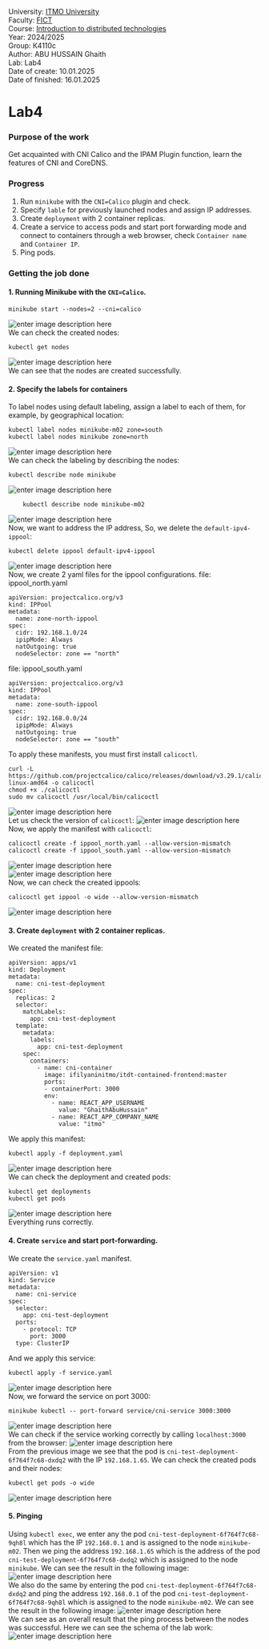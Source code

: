 ﻿University: [ITMO University](https://itmo.ru/ru/)  
Faculty: [FICT](https://fict.itmo.ru)  
Course: [Introduction to distributed technologies](https://github.com/itmo-ict-faculty/introduction-to-distributed-technologies)  
Year: 2024/2025  
Group: К4110с  
Author: ABU HUSSAIN Ghaith  
Lab: Lab4  
Date of create: 10.01.2025  
Date of finished: 16.01.2025  

# Lab4
### Purpose of the work
Get acquainted with CNI Calico and the IPAM Plugin function, learn the features of CNI and CoreDNS.

### Progress
1.  Run `minikube` with the `CNI=Calico` plugin and check.
2.  Specify `lable` for previously launched nodes and assign IP addresses.
3.  Create `deployment` with 2 container replicas.
4.  Create a service to access pods and start port forwarding mode and connect to containers through a web browser, check `Container name`  and `Container IP`.
5.  Ping pods.

### Getting the job done
#### 1. Running Minikube with the `CNI=Calico`.

    minikube start --nodes=2 --cni=calico
![enter image description here](https://github.com/Ghaith-Abuhussain/2024-2025-introduction_to_distributed_technologies-K4110c-ABU-HUSSAIN-Ghaith/blob/main/lab4/images/1.%20deploy%202%20nodes%20in%20minikube%20cluster%20with%20cni_calico.PNG?raw=true)  
We can check the created nodes:

    kubectl get nodes
![enter image description here](https://github.com/Ghaith-Abuhussain/2024-2025-introduction_to_distributed_technologies-K4110c-ABU-HUSSAIN-Ghaith/blob/main/lab4/images/2.%20check%20the%20deployment%20of%20the%20two%20nodes.PNG?raw=true)  
We can see that the nodes are created successfully.
#### 2. Specify the labels for containers
To label nodes using default labeling, assign a label to each of them, for example, by geographical location:

    kubectl label nodes minikube-m02 zone=south
    kubectl label nodes minikube zone=north

![enter image description here](https://github.com/Ghaith-Abuhussain/2024-2025-introduction_to_distributed_technologies-K4110c-ABU-HUSSAIN-Ghaith/blob/main/lab4/images/3.%20labeling%20nodes%20without%20yaml%20file%20to%20check%20the%20IPAM.PNG?raw=true)  
We can check the labeling by describing the nodes:

    kubectl describe node minikube
![enter image description here](https://github.com/Ghaith-Abuhussain/2024-2025-introduction_to_distributed_technologies-K4110c-ABU-HUSSAIN-Ghaith/blob/main/lab4/images/4.%20describe%20node%20minikube%20for%20IPAM%20labeling.PNG?raw=true)  

        kubectl describe node minikube-m02
![enter image description here](https://github.com/Ghaith-Abuhussain/2024-2025-introduction_to_distributed_technologies-K4110c-ABU-HUSSAIN-Ghaith/blob/main/lab4/images/5.%20describe%20node%20minikube-m02%20for%20IPAM%20labeling.PNG?raw=true)  
Now, we want to address the IP address, So, we delete the `default-ipv4-ippool`:

    kubectl delete ippool default-ipv4-ippool
![enter image description here](https://github.com/Ghaith-Abuhussain/2024-2025-introduction_to_distributed_technologies-K4110c-ABU-HUSSAIN-Ghaith/blob/main/lab4/images/6.%20delete%20default%20ippool.PNG?raw=true)  
Now, we create 2 yaml files for the ippool configurations. 
file: ippool_north.yaml  

    apiVersion: projectcalico.org/v3
    kind: IPPool
    metadata:
      name: zone-north-ippool
    spec:
      cidr: 192.168.1.0/24
      ipipMode: Always
      natOutgoing: true
      nodeSelector: zone == "north"

  
file: ippool_south.yaml

    apiVersion: projectcalico.org/v3
    kind: IPPool
    metadata:
      name: zone-south-ippool
    spec:
      cidr: 192.168.0.0/24
      ipipMode: Always
      natOutgoing: true
      nodeSelector: zone == "south"

To apply these manifests, you must first install `calicoctl`.

    curl -L https://github.com/projectcalico/calico/releases/download/v3.29.1/calicoctl-linux-amd64 -o calicoctl
    chmod +x ./calicoctl
    sudo mv calicoctl /usr/local/bin/calicoctl
![enter image description here](https://github.com/Ghaith-Abuhussain/2024-2025-introduction_to_distributed_technologies-K4110c-ABU-HUSSAIN-Ghaith/blob/main/lab4/images/7.%20install%20calicoctl.PNG?raw=true)  
Let us check the version of `calicoctl`:
![enter image description here](https://github.com/Ghaith-Abuhussain/2024-2025-introduction_to_distributed_technologies-K4110c-ABU-HUSSAIN-Ghaith/blob/main/lab4/images/8.%20check%20calicoctl%20version.PNG?raw=true)  
Now, we apply the manifest with `calicoctl`:

    calicoctl create -f ippool_north.yaml --allow-version-mismatch
    calicoctl create -f ippool_south.yaml --allow-version-mismatch
![enter image description here](https://github.com/Ghaith-Abuhussain/2024-2025-introduction_to_distributed_technologies-K4110c-ABU-HUSSAIN-Ghaith/blob/main/lab4/images/10.%20create_ippool_north.PNG?raw=true)  
![enter image description here](https://github.com/Ghaith-Abuhussain/2024-2025-introduction_to_distributed_technologies-K4110c-ABU-HUSSAIN-Ghaith/blob/main/lab4/images/11.%20create_ippool_south.PNG?raw=true)  
Now, we can check the created ippools:

    calicoctl get ippool -o wide --allow-version-mismatch
![enter image description here](https://github.com/Ghaith-Abuhussain/2024-2025-introduction_to_distributed_technologies-K4110c-ABU-HUSSAIN-Ghaith/blob/main/lab4/images/12.%20check%20created%20ippools%20from%20yaml%20files.PNG?raw=true)  
#### 3. Create `deployment` with 2 container replicas.
We created the manifest file:

    apiVersion: apps/v1
    kind: Deployment
    metadata:
      name: cni-test-deployment
    spec:
      replicas: 2
      selector:
        matchLabels:
          app: cni-test-deployment
      template:
        metadata:
          labels:
            app: cni-test-deployment
        spec:
          containers:
            - name: cni-container
              image: ifilyaninitmo/itdt-contained-frontend:master
              ports:
              - containerPort: 3000
              env:
                - name: REACT_APP_USERNAME
                  value: "GhaithAbuHussain"
                - name: REACT_APP_COMPANY_NAME
                  value: "itmo"
We apply this manifest:

    kubectl apply -f deployment.yaml
![enter image description here](https://github.com/Ghaith-Abuhussain/2024-2025-introduction_to_distributed_technologies-K4110c-ABU-HUSSAIN-Ghaith/blob/main/lab4/images/13.%20create_deployment.PNG?raw=true)  
We can check the deployment and created pods:

    kubectl get deployments
    kubectl get pods

![enter image description here](https://github.com/Ghaith-Abuhussain/2024-2025-introduction_to_distributed_technologies-K4110c-ABU-HUSSAIN-Ghaith/blob/main/lab4/images/14.%20check%20for%20deployments%20and%20pods.PNG?raw=true)  
Everything runs correctly.
#### 4. Create `service` and start port-forwarding.
We create the `service.yaml` manifest.

    apiVersion: v1
    kind: Service
    metadata:
      name: cni-service
    spec:
      selector:
        app: cni-test-deployment
      ports:
        - protocol: TCP
          port: 3000         
      type: ClusterIP   
And we apply this service:

    kubectl apply -f service.yaml

![enter image description here](https://github.com/Ghaith-Abuhussain/2024-2025-introduction_to_distributed_technologies-K4110c-ABU-HUSSAIN-Ghaith/blob/main/lab4/images/15.%20apply%20service.PNG?raw=true)  
 Now, we forward the service on port 3000:
 

    minikube kubectl -- port-forward service/cni-service 3000:3000

 ![enter image description here](https://github.com/Ghaith-Abuhussain/2024-2025-introduction_to_distributed_technologies-K4110c-ABU-HUSSAIN-Ghaith/blob/main/lab4/images/16.%20forward%20service.PNG?raw=true)  
We can check if the service working correctly by calling `localhost:3000` from the browser:
![enter image description here](https://github.com/Ghaith-Abuhussain/2024-2025-introduction_to_distributed_technologies-K4110c-ABU-HUSSAIN-Ghaith/blob/main/lab4/images/17.%20call%20for%20service%20on%20localhost_3000.PNG?raw=true)  
From the previous image we see that the pod is `cni-test-deployment-6f764f7c68-dxdq2` with the IP `192.168.1.65`. We can check the created pods and their nodes:

    kubectl get pods -o wide

![enter image description here](https://github.com/Ghaith-Abuhussain/2024-2025-introduction_to_distributed_technologies-K4110c-ABU-HUSSAIN-Ghaith/blob/main/lab4/images/18.%20check%20which%20pod%20got%20the%20ip%20address.PNG?raw=true)  
#### 5. Pinging
Using  `kubectl exec`, we enter any the pod `cni-test-deployment-6f764f7c68-9qh8l` which has the IP `192.168.0.1` and is assigned to the node `minikube-m02`. Then we ping the address `192.168.1.65` which is the address of the pod `cni-test-deployment-6f764f7c68-dxdq2` which is assigned to the node `minikube`. We can see the result in the following image:
![enter image description here](https://github.com/Ghaith-Abuhussain/2024-2025-introduction_to_distributed_technologies-K4110c-ABU-HUSSAIN-Ghaith/blob/main/lab4/images/19.%20test_ping_1.PNG?raw=true)  
We also do the same by entering the pod `cni-test-deployment-6f764f7c68-dxdq2` and ping the address `192.168.0.1` of the pod `cni-test-deployment-6f764f7c68-9qh8l` which is assigned to the node `minikube-m02`. We can see the result in the following image:
![enter image description here](https://github.com/Ghaith-Abuhussain/2024-2025-introduction_to_distributed_technologies-K4110c-ABU-HUSSAIN-Ghaith/blob/main/lab4/images/20.%20test_ping_2.PNG?raw=true)  
We can see as an overall result that the ping process between the nodes was successful.
Here we can see the schema of the lab work:
![enter image description here](https://github.com/Ghaith-Abuhussain/2024-2025-introduction_to_distributed_technologies-K4110c-ABU-HUSSAIN-Ghaith/blob/main/lab4/schema.PNG?raw=true)  
